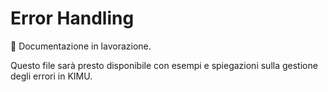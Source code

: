 # Error Handling

🚧 Documentazione in lavorazione.

Questo file sarà presto disponibile con esempi e spiegazioni sulla gestione degli errori in KIMU.

